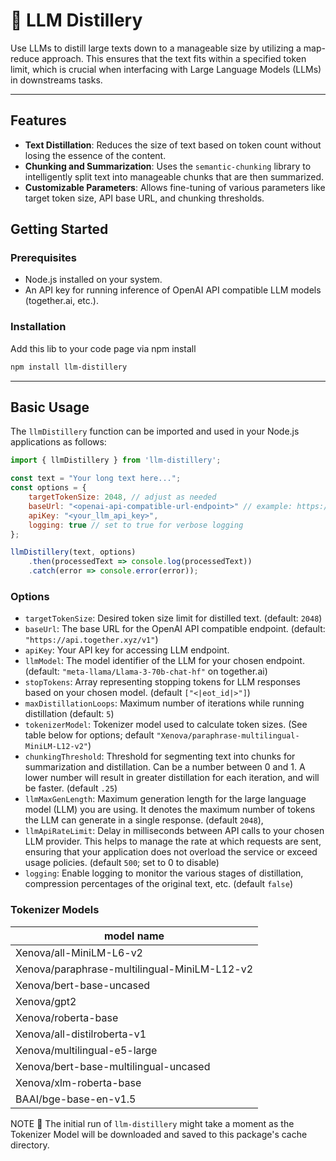 # 🍶 LLM Distillery
Use LLMs to distill large texts down to a manageable size by utilizing a map-reduce approach. This ensures that the text fits within a specified token limit, which is crucial when interfacing with Large Language Models (LLMs) in downstreams tasks.

---

## Features

- **Text Distillation**: Reduces the size of text based on token count without losing the essence of the content.
- **Chunking and Summarization**: Uses the `semantic-chunking` library to intelligently split text into manageable chunks that are then summarized.
- **Customizable Parameters**: Allows fine-tuning of various parameters like target token size, API base URL, and chunking thresholds.

## Getting Started

### Prerequisites

- Node.js installed on your system.
- An API key for running inference of OpenAI API compatible LLM models (together.ai, etc.).

### Installation

Add this lib to your code page via npm install

```bash
npm install llm-distillery
```

---

## Basic Usage

The `llmDistillery` function can be imported and used in your Node.js applications as follows:

```javascript
import { llmDistillery } from 'llm-distillery';

const text = "Your long text here...";
const options = {
    targetTokenSize: 2048, // adjust as needed
    baseUrl: "<openai-api-compatible-url-endpoint>" // example: https://api.together.xyz/v1
    apiKey: "<your_llm_api_key>",
    logging: true // set to true for verbose logging
};

llmDistillery(text, options)
    .then(processedText => console.log(processedText))
    .catch(error => console.error(error));
```

### Options
- `targetTokenSize`: Desired token size limit for distilled text. (default: `2048`)
- `baseUrl`: The base URL for the OpenAI API compatible endpoint. (default: `"https://api.together.xyz/v1"`)
- `apiKey`: Your API key for accessing LLM endpoint.
- `llmModel`: The model identifier of the LLM for your chosen endpoint. (default: `"meta-llama/Llama-3-70b-chat-hf"` on together.ai)
- `stopTokens`: Array representing stopping tokens for LLM responses based on your chosen model. (default `["<|eot_id|>"]`)
- `maxDistillationLoops`: Maximum number of iterations while running distillation (default: `5`)
- `tokenizerModel`: Tokenizer model used to calculate token sizes. (See table below for options; default `"Xenova/paraphrase-multilingual-MiniLM-L12-v2"`)
- `chunkingThreshold`: Threshold for segmenting text into chunks for summarization and distillation. Can be a number between 0 and 1. A lower number will result in greater distillation for each iteration, and will be faster. (default `.25`)
- `llmMaxGenLength`: Maximum generation length for the large language model (LLM) you are using. It denotes the maximum number of tokens the LLM can generate in a single response. (default `2048`),
- `llmApiRateLimit`: Delay in milliseconds between API calls to your chosen LLM provider. This helps to manage the rate at which requests are sent, ensuring that your application does not overload the service or exceed usage policies. (default `500`; set to 0 to disable)
- `logging`: Enable logging to monitor the various stages of distillation, compression percentages of the original text, etc. (default `false`)

### Tokenizer Models

| model name                                   |
|----------------------------------------------|
| Xenova/all-MiniLM-L6-v2                      |
| Xenova/paraphrase-multilingual-MiniLM-L12-v2 |
| Xenova/bert-base-uncased                     |
| Xenova/gpt2                                  |
| Xenova/roberta-base                          |
| Xenova/all-distilroberta-v1                  |
| Xenova/multilingual-e5-large                 |
| Xenova/bert-base-multilingual-uncased        |
| Xenova/xlm-roberta-base                      |
| BAAI/bge-base-en-v1.5                        |

NOTE 🚨 The initial run of `llm-distillery` might take a moment as the Tokenizer Model will be downloaded and saved to this package's cache directory.
